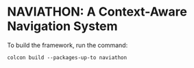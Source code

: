 # NAVIATHON: A Context-Aware Navigation System

To build the framework, run the command: 
```
colcon build --packages-up-to naviathon
```